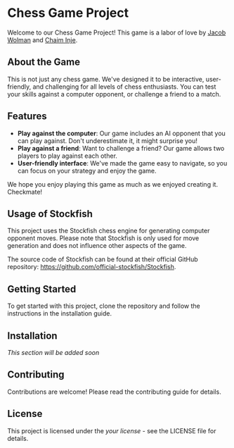 # Chess Game Project

Welcome to our Chess Game Project! This game is a labor of love by [Jacob Wolman](https://www.linkedin.com/in/jacob-wolman-084277287/) and [Chaim Inje](https://www.linkedin.com/in/chaim-inje/). 



## About the Game

This is not just any chess game. We've designed it to be interactive, user-friendly, and challenging for all levels of chess enthusiasts. You can test your skills against a computer opponent, or challenge a friend to a match. 

## Features

- **Play against the computer**: Our game includes an AI opponent that you can play against. Don't underestimate it, it might surprise you!
- **Play against a friend**: Want to challenge a friend? Our game allows two players to play against each other. 
- **User-friendly interface**: We've made the game easy to navigate, so you can focus on your strategy and enjoy the game.

We hope you enjoy playing this game as much as we enjoyed creating it. Checkmate!



## Usage of Stockfish

This project uses the Stockfish chess engine for generating computer opponent moves. Please note that Stockfish is only used for move generation and does not influence other aspects of the game.

The source code of Stockfish can be found at their official GitHub repository: https://github.com/official-stockfish/Stockfish.

## Getting Started

To get started with this project, clone the repository and follow the instructions in the installation guide.

## Installation

*This section will be added soon*

## Contributing

Contributions are welcome! Please read the contributing guide for details.

## License

This project is licensed under the *your license* - see the LICENSE file for details.
